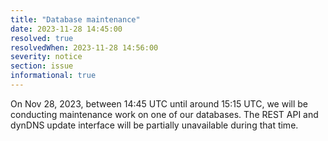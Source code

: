 ```yaml
---
title: "Database maintenance"
date: 2023-11-28 14:45:00
resolved: true
resolvedWhen: 2023-11-28 14:56:00
severity: notice
section: issue
informational: true
---
```


On Nov 28, 2023, between 14:45 UTC until around 15:15 UTC, we will be conducting maintenance work on one of our databases. The REST API and dynDNS update interface will be partially unavailable during that time.
